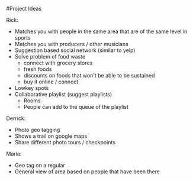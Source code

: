 #Project Ideas

Rick:
  - Matches you with people in the same area that are of the same level in sports
  - Matches you with producers / other musicians
  - Suggestion based social network (similar to yelp)
  - Solve problem of food waste
    - connect with grocery stores
	- fresh foods
	- discounts on foods that won't be able to be sustained
	- buy it online / connect
  - Lowkey spots
  - Collaborative playlist (suggest playlists)
    - Rooms
	- People can add to the queue of the playlist

Derrick:
  - Photo geo tagging
  - Shows a trail on google maps
  - Share different photo tours / checkpoints

Maria:
  - Geo tag on a regular
  - General view of area based on people that have been there

